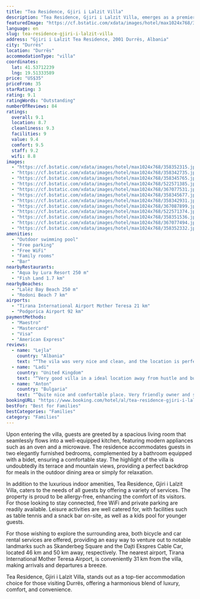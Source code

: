 ```yaml
---
title: "Tea Residence, Gjiri i Lalzit Villa"
description: "Tea Residence, Gjiri i Lalzit Villa, emerges as a premier choice for travelers seeking a blend of comfort and convenience in Durrës."
featuredImage: "https://cf.bstatic.com/xdata/images/hotel/max1024x768/358352315.jpg?k=d332e04ff8a1eb75a8ef838f36b217729c43e4cf2d5275ba2b66e2fd5e1446f8&o=&hp=1"
language: en
slug: tea-residence-gjiri-i-lalzit-villa
address: "Gjiri i Lalzit Tea Residence, 2001 Durrës, Albania"
city: "Durrës"
location: "Durrës"
accommodationType: "villa"
coordinates:
  lat: 41.53712239
  lng: 19.51333589
price: "US$35"
priceFrom: 35
starRating: 3
rating: 9.1
ratingWords: "Outstanding"
numberOfReviews: 84
ratings:
  overall: 9.1
  location: 8.7
  cleanliness: 9.3
  facilities: 9
  value: 9.4
  comfort: 9.5
  staff: 9.2
  wifi: 8.8
images:
  - "https://cf.bstatic.com/xdata/images/hotel/max1024x768/358352315.jpg?k=d332e04ff8a1eb75a8ef838f36b217729c43e4cf2d5275ba2b66e2fd5e1446f8&o=&hp=1"
  - "https://cf.bstatic.com/xdata/images/hotel/max1024x768/358342735.jpg?k=a64dbec5d02a5b9a793aa6d07203e9fc9de0a2d84d48876da7de506406970a6f&o=&hp=1"
  - "https://cf.bstatic.com/xdata/images/hotel/max1024x768/358345765.jpg?k=3d8b27c238b1b217c4c16408cd29c971272d522413ea12cf3cf18c831d79e08f&o=&hp=1"
  - "https://cf.bstatic.com/xdata/images/hotel/max1024x768/522571385.jpg?k=e1ab1c7717b9223913c911fdf8a81e4d944c7fb9904647d202a01140eb07b3b7&o=&hp=1"
  - "https://cf.bstatic.com/xdata/images/hotel/max1024x768/367077531.jpg?k=1f2675ed38b0c9d5f5f788ef13fd8de90ccbdf91d7d89867243aef288a713eca&o=&hp=1"
  - "https://cf.bstatic.com/xdata/images/hotel/max1024x768/358345677.jpg?k=c3f37e6631148d284af19416676213ba4faabebd767d1f7d11ff6ab20a419b4a&o=&hp=1"
  - "https://cf.bstatic.com/xdata/images/hotel/max1024x768/358342931.jpg?k=65eefda120feac5a129a56146da93f4c3b99cd34c3474efd9f50e46d9ceed30c&o=&hp=1"
  - "https://cf.bstatic.com/xdata/images/hotel/max1024x768/367087899.jpg?k=57e6465440378f8bfd3d0caf19fcba5369cb93378a660621f9cc2dd7333943fa&o=&hp=1"
  - "https://cf.bstatic.com/xdata/images/hotel/max1024x768/522571374.jpg?k=331d649aeb6c8be2f3590d4add66c0a3345e061ea9071542c78fdf9ccfc8e19c&o=&hp=1"
  - "https://cf.bstatic.com/xdata/images/hotel/max1024x768/358351536.jpg?k=1b26588c622e0db9d1a5056fbf7437965f78d5fc3688fe0026ddc6c8d73ee8b7&o=&hp=1"
  - "https://cf.bstatic.com/xdata/images/hotel/max1024x768/367077494.jpg?k=867208db450d8e0549ca083f2ed09affdea91ce2903f5081f0a091600b665182&o=&hp=1"
  - "https://cf.bstatic.com/xdata/images/hotel/max1024x768/358352332.jpg?k=5e02dc4cc940eb41da630cbc880cd8e7fdd03b74036ed58dab51148e4a180e77&o=&hp=1"
amenities:
  - "Outdoor swimming pool"
  - "Free parking"
  - "Free WiFi"
  - "Family rooms"
  - "Bar"
nearbyRestaurants:
  - "Aqua by Lura Resort 250 m"
  - "Fish Land 1.7 km"
nearbyBeaches:
  - "Lalëz Bay Beach 250 m"
  - "Rodoni Beach 7 km"
airports:
  - "Tirana International Airport Mother Teresa 21 km"
  - "Podgorica Airport 92 km"
paymentMethods:
  - "Maestro"
  - "Mastercard"
  - "Visa"
  - "American Express"
reviews:
  - name: "Lejla"
    country: "Albania"
    text: "“The vila was very nice and clean, and the location is perfect you’re right on the beach. I would highly recommend this to anyone who wants to enjoy a vacation.”"
  - name: "Ladi"
    country: "United Kingdom"
    text: "“Very good villa in a ideal location away from hustle and bustle but close enough to the beach. The villa had a massive living room with a modern kitchen, front porch and rear garden. Upstairs it had two large bedrooms and in the master bedroom had...”"
  - name: "Anton"
    country: "Bulgaria"
    text: "“Quite nice and comfortable place. Very friendly owner and staff. Perfect for families. Our company of 8 people was completely happy.”"
bookingURL: "https://www.booking.com/hotel/al/tea-residence-gjiri-i-lalzit-villa-nr-1.en-gb.html?aid=8035640"
bestFor: "Best for Families"
bestCategories: "Families"
category: "Families"
---
```


Upon entering the villa, guests are greeted by a spacious living room that seamlessly flows into a well-equipped kitchen, featuring modern appliances such as an oven and a microwave. The residence accommodates guests in two elegantly furnished bedrooms, complemented by a bathroom equipped with a bidet, ensuring a comfortable stay. The highlight of the villa is undoubtedly its terrace and mountain views, providing a perfect backdrop for meals in the outdoor dining area or simply for relaxation.

In addition to the luxurious indoor amenities, Tea Residence, Gjiri i Lalzit Villa, caters to the needs of all guests by offering a variety of services. The property is proud to be allergy-free, enhancing the comfort of its visitors. For those looking to stay connected, free WiFi and private parking are readily available. Leisure activities are well catered for, with facilities such as table tennis and a snack bar on-site, as well as a kids pool for younger guests.

For those wishing to explore the surrounding area, both bicycle and car rental services are offered, providing an easy way to venture out to notable landmarks such as Skanderbeg Square and the Dajti Ekspres Cable Car, located 46 km and 50 km away, respectively. The nearest airport, Tirana International Mother Teresa Airport, is conveniently 31 km from the villa, making arrivals and departures a breeze.

Tea Residence, Gjiri i Lalzit Villa, stands out as a top-tier accommodation choice for those visiting Durrës, offering a harmonious blend of luxury, comfort, and convenience.
